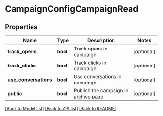 # CampaignConfigCampaignRead

## Properties
Name | Type | Description | Notes
------------ | ------------- | ------------- | -------------
**track_opens** | **bool** | Track opens in campaign | [optional] 
**track_clicks** | **bool** | Track clicks in campaign | [optional] 
**use_conversations** | **bool** | Use conversations in campaign | [optional] 
**public** | **bool** | Publish the campaign in archive page | [optional] 

[[Back to Model list]](../../README.md#documentation-for-models) [[Back to API list]](../../README.md#documentation-for-api-endpoints) [[Back to README]](../../README.md)


